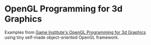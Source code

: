 # OpenGL Programming for 3d Graphics

Examples from [Game Institute's OpenGL Programming for 3d Graphics](https://www.gameinstitute.com/opengl-programming-for-3d-graphics.php)
using tiny self-made object-oriented OpenGL framework.
